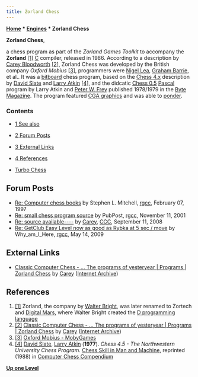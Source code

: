 ```yaml
---
title: Zorland Chess
---
```

**[Home](Home "Home") \* [Engines](Engines "Engines") \* Zorland Chess**


**Zorland Chess**,  

a chess program as part of the *Zorland Games Toolkit* to accompany the **Zorland** <a id="cite-note-1" href="#cite-ref-1">[1]</a> [C](C "C") compiler, released in 1986.
According to a description by [Carey Bloodworth](Carey_Bloodworth "Carey Bloodworth") <a id="cite-note-2" href="#cite-ref-2">[2]</a>, Zorland Chess was developed by the British company *Oxford Mobius* <a id="cite-note-3" href="#cite-ref-3">[3]</a>, programmers were [Nigel Lea](index.php?title=Nigel_Lea&action=edit&redlink=1 "Nigel Lea (page does not exist)"), [Graham Barrie](index.php?title=Graham_Barrie&action=edit&redlink=1 "Graham Barrie (page does not exist)"), et al.. 
It was a [bitboard](Bitboards "Bitboards") chess program, based on the [Chess 4.x](Chess_(Program) "Chess (Program)") description by [David Slate](David_Slate "David Slate") and [Larry Atkin](Larry_Atkin "Larry Atkin") <a id="cite-note-4" href="#cite-ref-4">[4]</a>,
and the didcatic [Chess 0.5](Chess_0.5 "Chess 0.5") [Pascal](Pascal "Pascal") program by Larry Atkin and [Peter W. Frey](Peter_W._Frey "Peter W. Frey") published 1978/1979 in the [Byte Magazine](Byte_Magazine "Byte Magazine"). 
The program featured [CGA graphics](https://en.wikipedia.org/wiki/Color_Graphics_Adapter) and was able to [ponder](Pondering "Pondering").



### Contents


* [1 See also](#see-also)
* [2 Forum Posts](#forum-posts)
* [3 External Links](#external-links)
* [4 References](#references)






* [Turbo Chess](Turbo_Chess "Turbo Chess")


## Forum Posts


* [Re: Computer chess books](https://groups.google.com/g/rec.games.chess.computer/c/kecoM_YlyAM/m/roq5DUPu4B4J) by Stephen L. Mitchell, [rgcc](Computer_Chess_Forums "Computer Chess Forums"), February 07, 1997
* [Re: small chess program source](https://groups.google.com/g/rec.games.chess.computer/c/-Htriw7WoVI/m/x5QTBIP9GVsJ) by PubPost, [rgcc](Computer_Chess_Forums "Computer Chess Forums"), November 11, 2001
* [Re: source available----](http://www.talkchess.com/forum3/viewtopic.php?f=7&t=23616&start=34) by [Carey](Carey_Bloodworth "Carey Bloodworth"), [CCC](CCC "CCC"), September 11, 2008
* [Re: GetClub Easy Level now as good as Rybka at 5 sec / move](https://groups.google.com/g/rec.games.chess.computer/c/9lIXddSjJgI/m/Uu8ZIurNFhAJ) by Why\_am\_I\_Here, [rgcc](Computer_Chess_Forums "Computer Chess Forums"), May 14, 2009


## External Links


* [Classic Computer Chess - ... The programs of yesteryear | Programs | Zorland Chess](http://web.archive.org/web/20071221115817/http://classicchess.googlepages.com/Chess.htm) by [Carey](Carey_Bloodworth "Carey Bloodworth") ([Internet Archive](https://en.wikipedia.org/wiki/Internet_Archive))


## References


1. <a id="cite-ref-1" href="#cite-note-1">[1]</a> Zorland, the company by [Walter Bright](https://en.wikipedia.org/wiki/Walter_Bright), was later renamed to Zortech and [Digital Mars](https://en.wikipedia.org/wiki/Digital_Mars), where Walter Bright created the [D programming language](D_(Programming_Language) "D (Programming Language)")
2. <a id="cite-ref-2" href="#cite-note-2">[2]</a> [Classic Computer Chess - ... The programs of yesteryear | Programs | Zorland Chess](http://web.archive.org/web/20071221115817/http://classicchess.googlepages.com/Chess.htm) by [Carey](Carey_Bloodworth "Carey Bloodworth") ([Internet Archive](https://en.wikipedia.org/wiki/Internet_Archive))
3. <a id="cite-ref-3" href="#cite-note-3">[3]</a> [Oxford Mobius - MobyGames](https://www.mobygames.com/company/oxford-mobius)
4. <a id="cite-ref-4" href="#cite-note-4">[4]</a> [David Slate](David_Slate "David Slate"), [Larry Atkin](Larry_Atkin "Larry Atkin") (**1977**). *Chess 4.5 - The Northwestern University Chess Program.* [Chess Skill in Man and Machine](Chess_Skill_in_Man_and_Machine "Chess Skill in Man and Machine"), reprinted (1988) in [Computer Chess Compendium](Computer_Chess_Compendium "Computer Chess Compendium")

**[Up one Level](Engines "Engines")**







 
